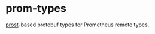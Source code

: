 # prom-types

[prost](https://crates.io/crates/prost)-based protobuf types for Prometheus remote types.
